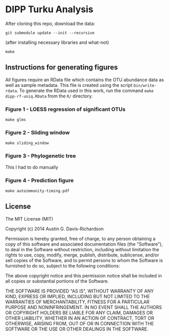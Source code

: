 # DIPP Turku Analysis

After cloning this repo, download the data:

`git submodule update --init --recursive`

(after installing necessary libraries and what-not)

`make`

## Instructions for generating figures

All figures require an RData file which contains the OTU abundance data as well
as sample metadata. This file is created using the script `bin/write-rdata`. To
generate the RData used in this work, run the command `make dipp-rf-uniq.RData`
from the `R/` directory.

### Figure 1 - LOESS regression of significant OTUs

`make glms`

### Figure 2 - Sliding window

`make sliding_window`

### Figure 3 - Phylogenetic tree

This I had to do manually

### Figure 4 - Prediction figure

`make autoimmunity-timing.pdf`

## License

The MIT License (MIT)

Copyright (c) 2014 Austin G. Davis-Richardson

Permission is hereby granted, free of charge, to any person obtaining a
copy of this software and associated documentation files (the
"Software"), to deal in the Software without restriction, including
without limitation the rights to use, copy, modify, merge, publish,
distribute, sublicense, and/or sell copies of the Software, and to
permit persons to whom the Software is furnished to do so, subject to
the following conditions:

The above copyright notice and this permission notice shall be included
in all copies or substantial portions of the Software.

THE SOFTWARE IS PROVIDED "AS IS", WITHOUT WARRANTY OF ANY KIND, EXPRESS
OR IMPLIED, INCLUDING BUT NOT LIMITED TO THE WARRANTIES OF
MERCHANTABILITY, FITNESS FOR A PARTICULAR PURPOSE AND NONINFRINGEMENT.
IN NO EVENT SHALL THE AUTHORS OR COPYRIGHT HOLDERS BE LIABLE FOR ANY
CLAIM, DAMAGES OR OTHER LIABILITY, WHETHER IN AN ACTION OF CONTRACT,
TORT OR OTHERWISE, ARISING FROM, OUT OF OR IN CONNECTION WITH THE
SOFTWARE OR THE USE OR OTHER DEALINGS IN THE SOFTWARE.
